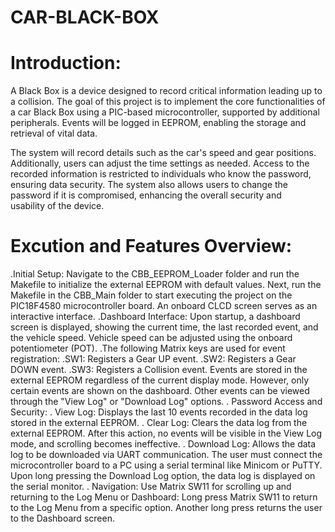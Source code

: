 # CAR-BLACK-BOX
# Introduction:
A Black Box is a device designed to record critical information leading up to a collision. The goal of this project is to implement the core functionalities of a car Black Box using a PIC-based microcontroller, supported by additional peripherals. Events will be logged in EEPROM, enabling the storage and retrieval of vital data.

The system will record details such as the car's speed and gear positions. Additionally, users can adjust the time settings as needed. Access to the recorded information is restricted to individuals who know the password, ensuring data security. The system also allows users to change the password if it is compromised, enhancing the overall security and usability of the device.

# Excution and Features Overview:
.Initial Setup:
 Navigate to the CBB_EEPROM_Loader folder and run the Makefile to initialize the external EEPROM with default values.
 Next, run the Makefile in the CBB_Main folder to start executing the project on the PIC18F4580 microcontroller board. An onboard CLCD screen serves as an interactive 
 interface.
.Dashboard Interface:
 Upon startup, a dashboard screen is displayed, showing the current time, the last recorded event, and the vehicle speed.
 Vehicle speed can be adjusted using the onboard potentiometer (POT).
.The following Matrix keys are used for event registration:
 .SW1: Registers a Gear UP event.
 .SW2: Registers a Gear DOWN event.
 .SW3: Registers a Collision event.
 Events are stored in the external EEPROM regardless of the current display mode. However, only certain events are shown on the dashboard. Other events can be viewed through 
 the "View Log" or "Download Log" options.
. Password Access and Security:
 . View Log: Displays the last 10 events recorded in the data log stored in the external EEPROM.
 . Clear Log: Clears the data log from the external EEPROM. After this action, no events will be visible in the View Log mode, and scrolling becomes ineffective.
 . Download Log: Allows the data log to be downloaded via UART communication.
 The user must connect the microcontroller board to a PC using a serial terminal like Minicom or PuTTY.
 Upon long pressing the Download Log option, the data log is displayed on the serial monitor.
. Navigation:
  Use Matrix SW11 for scrolling up and returning to the Log Menu or Dashboard:
  Long press Matrix SW11 to return to the Log Menu from a specific option.
  Another long press returns the user to the Dashboard screen.
